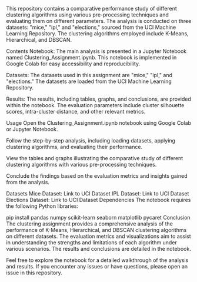 This repository contains a comparative performance study of different clustering algorithms using various pre-processing techniques and evaluating them on different parameters. The analysis is conducted on three datasets: "mice," "ipl," and "elections," sourced from the UCI Machine Learning Repository. The clustering algorithms employed include K-Means, Hierarchical, and DBSCAN.

Contents
Notebook: The main analysis is presented in a Jupyter Notebook named Clustering_Assignment.ipynb. This notebook is implemented in Google Colab for easy accessibility and reproducibility.

Datasets: The datasets used in this assignment are "mice," "ipl," and "elections." The datasets are loaded from the UCI Machine Learning Repository.

Results: The results, including tables, graphs, and conclusions, are provided within the notebook. The evaluation parameters include cluster silhouette scores, intra-cluster distance, and other relevant metrics.

Usage
Open the Clustering_Assignment.ipynb notebook using Google Colab or Jupyter Notebook.

Follow the step-by-step analysis, including loading datasets, applying clustering algorithms, and evaluating their performance.

View the tables and graphs illustrating the comparative study of different clustering algorithms with various pre-processing techniques.

Conclude the findings based on the evaluation metrics and insights gained from the analysis.

Datasets
Mice Dataset: Link to UCI Dataset
IPL Dataset: Link to UCI Dataset
Elections Dataset: Link to UCI Dataset
Dependencies
The notebook requires the following Python libraries:

pip install pandas numpy scikit-learn seaborn matplotlib pycaret
Conclusion
The clustering assignment provides a comprehensive analysis of the performance of K-Means, Hierarchical, and DBSCAN clustering algorithms on different datasets. The evaluation metrics and visualizations aim to assist in understanding the strengths and limitations of each algorithm under various scenarios. The results and conclusions are detailed in the notebook.

Feel free to explore the notebook for a detailed walkthrough of the analysis and results. If you encounter any issues or have questions, please open an issue in this repository.
